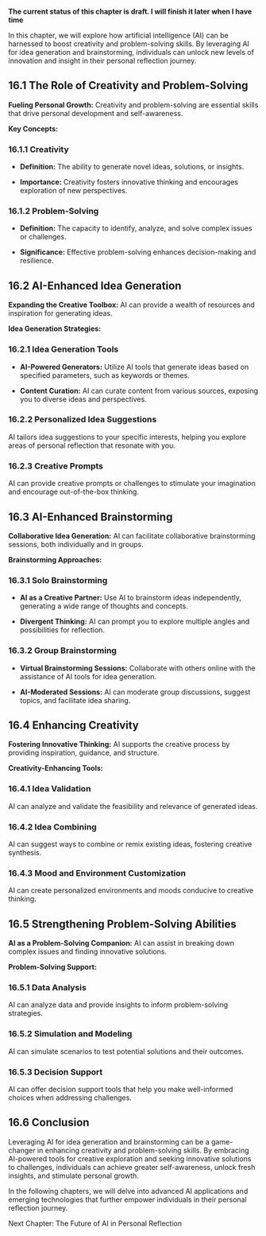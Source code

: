 **The current status of this chapter is draft. I will finish it later when I have time**

In this chapter, we will explore how artificial intelligence (AI) can be harnessed to boost creativity and problem-solving skills. By leveraging AI for idea generation and brainstorming, individuals can unlock new levels of innovation and insight in their personal reflection journey.

16.1 The Role of Creativity and Problem-Solving
-----------------------------------------------

**Fueling Personal Growth:** Creativity and problem-solving are essential skills that drive personal development and self-awareness.

**Key Concepts:**

### 16.1.1 Creativity

* **Definition:** The ability to generate novel ideas, solutions, or insights.

* **Importance:** Creativity fosters innovative thinking and encourages exploration of new perspectives.

### 16.1.2 Problem-Solving

* **Definition:** The capacity to identify, analyze, and solve complex issues or challenges.

* **Significance:** Effective problem-solving enhances decision-making and resilience.

16.2 AI-Enhanced Idea Generation
--------------------------------

**Expanding the Creative Toolbox:** AI can provide a wealth of resources and inspiration for generating ideas.

**Idea Generation Strategies:**

### 16.2.1 Idea Generation Tools

* **AI-Powered Generators:** Utilize AI tools that generate ideas based on specified parameters, such as keywords or themes.

* **Content Curation:** AI can curate content from various sources, exposing you to diverse ideas and perspectives.

### 16.2.2 Personalized Idea Suggestions

AI tailors idea suggestions to your specific interests, helping you explore areas of personal reflection that resonate with you.

### 16.2.3 Creative Prompts

AI can provide creative prompts or challenges to stimulate your imagination and encourage out-of-the-box thinking.

16.3 AI-Enhanced Brainstorming
------------------------------

**Collaborative Idea Generation:** AI can facilitate collaborative brainstorming sessions, both individually and in groups.

**Brainstorming Approaches:**

### 16.3.1 Solo Brainstorming

* **AI as a Creative Partner:** Use AI to brainstorm ideas independently, generating a wide range of thoughts and concepts.

* **Divergent Thinking:** AI can prompt you to explore multiple angles and possibilities for reflection.

### 16.3.2 Group Brainstorming

* **Virtual Brainstorming Sessions:** Collaborate with others online with the assistance of AI tools for idea generation.

* **AI-Moderated Sessions:** AI can moderate group discussions, suggest topics, and facilitate idea sharing.

16.4 Enhancing Creativity
-------------------------

**Fostering Innovative Thinking:** AI supports the creative process by providing inspiration, guidance, and structure.

**Creativity-Enhancing Tools:**

### 16.4.1 Idea Validation

AI can analyze and validate the feasibility and relevance of generated ideas.

### 16.4.2 Idea Combining

AI can suggest ways to combine or remix existing ideas, fostering creative synthesis.

### 16.4.3 Mood and Environment Customization

AI can create personalized environments and moods conducive to creative thinking.

16.5 Strengthening Problem-Solving Abilities
--------------------------------------------

**AI as a Problem-Solving Companion:** AI can assist in breaking down complex issues and finding innovative solutions.

**Problem-Solving Support:**

### 16.5.1 Data Analysis

AI can analyze data and provide insights to inform problem-solving strategies.

### 16.5.2 Simulation and Modeling

AI can simulate scenarios to test potential solutions and their outcomes.

### 16.5.3 Decision Support

AI can offer decision support tools that help you make well-informed choices when addressing challenges.

16.6 Conclusion
---------------

Leveraging AI for idea generation and brainstorming can be a game-changer in enhancing creativity and problem-solving skills. By embracing AI-powered tools for creative exploration and seeking innovative solutions to challenges, individuals can achieve greater self-awareness, unlock fresh insights, and stimulate personal growth.

In the following chapters, we will delve into advanced AI applications and emerging technologies that further empower individuals in their personal reflection journey.

Next Chapter: The Future of AI in Personal Reflection
